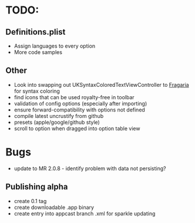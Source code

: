 # TODO:

## Definitions.plist
- Assign languages to every option
- More code samples

## Other
- Look into swapping out UKSyntaxColoredTextViewController to [Fragaria](https://github.com/mugginsoft/Fragaria) for syntax coloring
- find icons that can be used royalty-free in toolbar
- validation of config options (especially after importing)
- ensure forward-compatibility with options not defined
- compile latest uncrustify from github
- presets (apple/google/github style)
- scroll to option when dragged into option table view

# Bugs
- update to MR 2.0.8 - identify problem with data not persisting?

## Publishing alpha
- create 0.1 tag
- create downloadable .app binary
- create entry into appcast branch .xml for sparkle updating